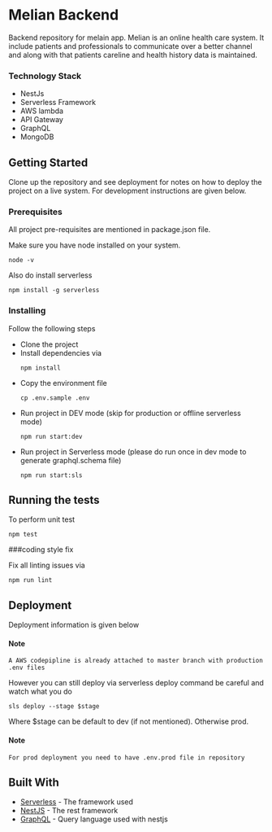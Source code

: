 # Melian Backend

Backend repository for melain app. Melian is an online health care system. It include patients and professionals to communicate over a better channel and along with that patients careline and health history data is maintained.

### Technology Stack
- NestJs
- Serverless Framework
- AWS lambda
- API Gateway
- GraphQL
- MongoDB

## Getting Started

Clone up the repository and see deployment for notes on how to deploy the project on a live system.
For development instructions are given below.

### Prerequisites

All project pre-requisites are mentioned in package.json file. 

Make sure you have node installed on your system.

```
node -v
```

Also do install serverless

```
npm install -g serverless
```
### Installing
Follow the following steps

- Clone the project
- Install dependencies via 
    ```
    npm install
    ```
- Copy the environment file
    ```
    cp .env.sample .env
    ```
- Run project in DEV mode  (skip for production or offline serverless mode)
    ```
    npm run start:dev
    ```
- Run project in Serverless mode (please do run once in dev mode to generate graphql.schema file)
  ```
  npm run start:sls
  ```

## Running the tests

To perform unit test

```
npm test
```

###coding style fix

Fix all linting issues via

```
npm run lint
```

## Deployment

Deployment information is given below
#### Note
    A AWS codepipline is already attached to master branch with production .env files

However you can still deploy via serverless deploy command be careful and watch what you do

```
sls deploy --stage $stage
```
Where $stage can be default to dev (if not mentioned). Otherwise prod.
#### Note
    For prod deployment you need to have .env.prod file in repository

## Built With

* [Serverless](https://www.serverless.com/) - The framework used
* [NestJS](https://nestjs.com/) - The rest framework
* [GraphQL](https://graphql.org/) - Query language used with nestjs
